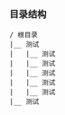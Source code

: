 ### 目录结构

    / 根目录
    |__ 测试
    |   |__ 测试
    |   |__ 测试
    |   |__ 测试
    |   |__ 测试
    |   |__ 测试
    |__ 测试
 